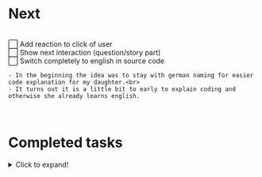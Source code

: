 # Next

<br>
⬜ Add reaction to click of user
<br>
⬜ Show next interaction (question/story part)
<br>
⬜ Switch completely to english in source code<br>

    - In the beginning the idea was to stay with german naming for easier code explanation for my daughter.<br>
    - It turns out it is a little bit to early to explain coding and otherwise she already learns english.
<br>

# Completed tasks
<details>
  <summary>Click to expand!</summary>  
  * Save code to github
</details>